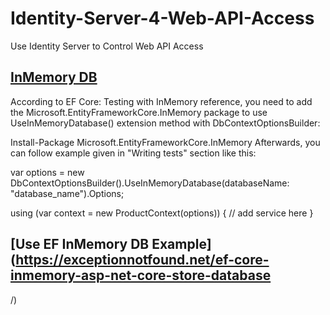 # Identity-Server-4-Web-API-Access
Use Identity Server to Control Web API Access


## [InMemory DB](https://stackoverflow.com/questions/48061096/why-cant-i-call-the-useinmemorydatabase-method-on-dbcontextoptionsbuilder/48062124)

According to EF Core: Testing with InMemory reference, you need to add the Microsoft.EntityFrameworkCore.InMemory package to use UseInMemoryDatabase() extension method with DbContextOptionsBuilder:

Install-Package Microsoft.EntityFrameworkCore.InMemory
Afterwards, you can follow example given in "Writing tests" section like this:

var options = new DbContextOptionsBuilder<ProductContext>().UseInMemoryDatabase(databaseName: "database_name").Options;

using (var context = new ProductContext(options))
{
    // add service here
}

## [Use EF InMemory DB Example](https://exceptionnotfound.net/ef-core-inmemory-asp-net-core-store-database
/)

